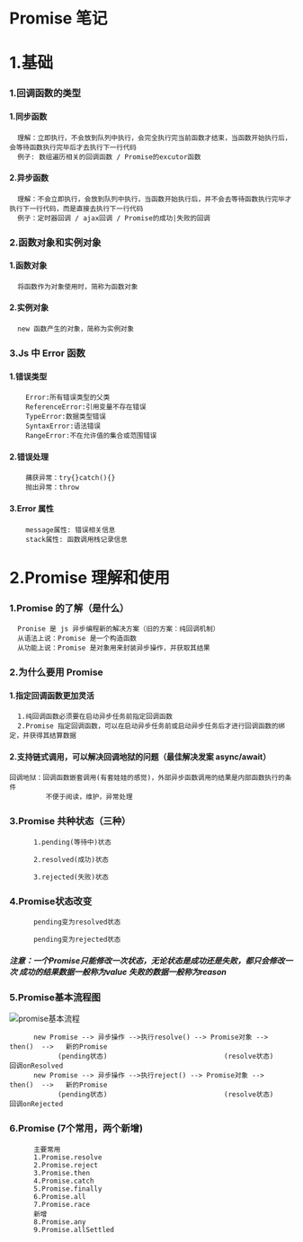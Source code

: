 # Promise 笔记

# 1.基础

### 1.回调函数的类型

#### 1.同步函数

      理解：立即执行，不会放到队列中执行，会完全执行完当前函数才结束，当函数开始执行后，会等待函数执行完毕后才去执行下一行代码
      例子: 数组遍历相关的回调函数 / Promise的excutor函数

#### 2.异步函数

      理解：不会立即执行，会放到队列中执行，当函数开始执行后，并不会去等待函数执行完毕才执行下一行代码，而是直接去执行下一行代码
      例子：定时器回调 / ajax回调 / Promise的成功|失败的回调

### 2.函数对象和实例对象

#### 1.函数对象

      将函数作为对象使用时，简称为函数对象

#### 2.实例对象

      new 函数产生的对象，简称为实例对象

### 3.Js 中 Error 函数

#### 1.错误类型

        Error:所有错误类型的父类
        ReferenceError:引用变量不存在错误
        TypeError:数据类型错误
        SyntaxError:语法错误
        RangeError:不在允许值的集合或范围错误

#### 2.错误处理

        蒱获异常：try{}catch(){}
        抛出异常：throw

#### 3.Error 属性

        message属性: 错误相关信息
        stack属性: 函数调用栈记录信息

# 2.Promise 理解和使用

### 1.Promise 的了解（是什么）

      Pronise 是 js 异步编程新的解决方案（旧的方案：纯回调机制）
      从语法上说：Promise 是一个构造函数
      从功能上说：Promise 是对象用来封装异步操作，并获取其结果

### 2.为什么要用 Promise

#### 1.指定回调函数更加灵活

      1.纯回调函数必须要在启动异步任务前指定回调函数
      2.Promise 指定回调函数，可以在启动异步任务前或启动异步任务后才进行回调函数的绑定，并获得其结算数据

#### 2.支持链式调用，可以解决回调地狱的问题（最佳解决发案 async/await）

```
回调地狱：回调函数嵌套调用(有套娃娃的感觉)，外部异步函数调用的结果是内部函数执行的条件
         不便于阅读，维护，异常处理
```
### 3.Promise 共种状态（三种）

``` 
      1.pending(等待中)状态

      2.resolved(成功)状态

      3.rejected(失败)状态
```

### 4.Promise状态改变
```
      pending变为resolved状态

      pending变为rejected状态
```
##### 注意：一个Promise只能修改一次状态，无论状态是成功还是失败，都只会修改一次   成功的结果数据一般称为value   失败的数据一般称为reason

### 5.Promise基本流程图

![promise基本流程](http://vipkshttp1.wiz.cn/ks/share/resources/49c30824-dcdf-4bd0-af2a-708f490b44a1/92b8cbfb-a474-4859-943b-6048e9dc66f6/index_files/9b2b980e2959c4f996cafddb03fa5d4d.png)

```
      new Promise --> 异步操作 -->执行resolve() --> Promise对象 -->   then()  -->   新的Promise
            (pending状态)                             (resolve状态)    回调onResolved 
      new Promise --> 异步操作 -->执行reject() --> Promise对象 -->    then()  -->   新的Promise
            (pending状态)                             (resolve状态)    回调onRejected
```

### 6.Promise (7个常用，两个新增)

```
      主要常用
      1.Promise.resolve
      2.Promise.reject
      3.Promise.then
      4.Promise.catch
      5.Promise.finally
      6.Promise.all
      7.Promise.race
      新增
      8.Promise.any
      9.Promise.allSettled
```


      
